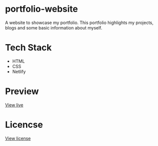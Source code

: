 # portfolio-website

A website to showcase my portfolio. This portfolio highlights my projects, blogs and some basic information about myself.

# Tech Stack

* HTML
* CSS
* Netlify

# Preview

[View live](https://gautam-balamurali.netlify.app/)

# Licencse

[View license](https://github.com/gautam-balamurali/portfolio-website/blob/main/LICENSE.md)
